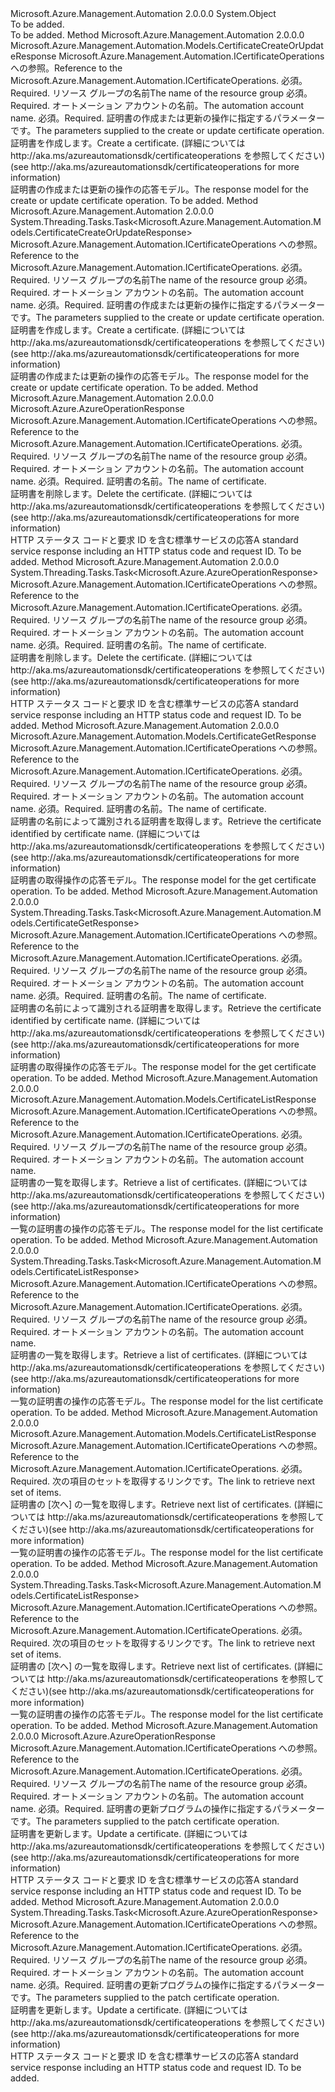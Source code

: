 <Type Name="CertificateOperationsExtensions" FullName="Microsoft.Azure.Management.Automation.CertificateOperationsExtensions">
  <TypeSignature Language="C#" Value="public static class CertificateOperationsExtensions" />
  <TypeSignature Language="ILAsm" Value=".class public auto ansi abstract sealed beforefieldinit CertificateOperationsExtensions extends System.Object" />
  <TypeSignature Language="DocId" Value="T:Microsoft.Azure.Management.Automation.CertificateOperationsExtensions" />
  <TypeSignature Language="VB.NET" Value="Public Module CertificateOperationsExtensions" />
  <TypeSignature Language="F#" Value="type CertificateOperationsExtensions = class" />
  <AssemblyInfo>
    <AssemblyName>Microsoft.Azure.Management.Automation</AssemblyName>
    <AssemblyVersion>2.0.0.0</AssemblyVersion>
  </AssemblyInfo>
  <Base>
    <BaseTypeName>System.Object</BaseTypeName>
  </Base>
  <Interfaces />
  <Docs>
    <summary>To be added.</summary>
    <remarks>To be added.</remarks>
  </Docs>
  <Members>
    <Member MemberName="CreateOrUpdate">
      <MemberSignature Language="C#" Value="public static Microsoft.Azure.Management.Automation.Models.CertificateCreateOrUpdateResponse CreateOrUpdate (this Microsoft.Azure.Management.Automation.ICertificateOperations operations, string resourceGroupName, string automationAccount, Microsoft.Azure.Management.Automation.Models.CertificateCreateOrUpdateParameters parameters);" />
      <MemberSignature Language="ILAsm" Value=".method public static hidebysig class Microsoft.Azure.Management.Automation.Models.CertificateCreateOrUpdateResponse CreateOrUpdate(class Microsoft.Azure.Management.Automation.ICertificateOperations operations, string resourceGroupName, string automationAccount, class Microsoft.Azure.Management.Automation.Models.CertificateCreateOrUpdateParameters parameters) cil managed" />
      <MemberSignature Language="DocId" Value="M:Microsoft.Azure.Management.Automation.CertificateOperationsExtensions.CreateOrUpdate(Microsoft.Azure.Management.Automation.ICertificateOperations,System.String,System.String,Microsoft.Azure.Management.Automation.Models.CertificateCreateOrUpdateParameters)" />
      <MemberSignature Language="VB.NET" Value="&lt;Extension()&gt;&#xA;Public Function CreateOrUpdate (operations As ICertificateOperations, resourceGroupName As String, automationAccount As String, parameters As CertificateCreateOrUpdateParameters) As CertificateCreateOrUpdateResponse" />
      <MemberSignature Language="F#" Value="static member CreateOrUpdate : Microsoft.Azure.Management.Automation.ICertificateOperations * string * string * Microsoft.Azure.Management.Automation.Models.CertificateCreateOrUpdateParameters -&gt; Microsoft.Azure.Management.Automation.Models.CertificateCreateOrUpdateResponse" Usage="Microsoft.Azure.Management.Automation.CertificateOperationsExtensions.CreateOrUpdate (operations, resourceGroupName, automationAccount, parameters)" />
      <MemberType>Method</MemberType>
      <AssemblyInfo>
        <AssemblyName>Microsoft.Azure.Management.Automation</AssemblyName>
        <AssemblyVersion>2.0.0.0</AssemblyVersion>
      </AssemblyInfo>
      <ReturnValue>
        <ReturnType>Microsoft.Azure.Management.Automation.Models.CertificateCreateOrUpdateResponse</ReturnType>
      </ReturnValue>
      <Parameters>
        <Parameter Name="operations" Type="Microsoft.Azure.Management.Automation.ICertificateOperations" RefType="this" />
        <Parameter Name="resourceGroupName" Type="System.String" />
        <Parameter Name="automationAccount" Type="System.String" />
        <Parameter Name="parameters" Type="Microsoft.Azure.Management.Automation.Models.CertificateCreateOrUpdateParameters" />
      </Parameters>
      <Docs>
        <param name="operations">
            <span data-ttu-id="f8574-101">Microsoft.Azure.Management.Automation.ICertificateOperations への参照。</span><span class="sxs-lookup"><span data-stu-id="f8574-101">Reference to the Microsoft.Azure.Management.Automation.ICertificateOperations.</span></span>
            </param>
        <param name="resourceGroupName">
            <span data-ttu-id="f8574-102">必須。</span><span class="sxs-lookup"><span data-stu-id="f8574-102">Required.</span></span> <span data-ttu-id="f8574-103">リソース グループの名前</span><span class="sxs-lookup"><span data-stu-id="f8574-103">The name of the resource group</span></span>
            </param>
        <param name="automationAccount">
            <span data-ttu-id="f8574-104">必須。</span><span class="sxs-lookup"><span data-stu-id="f8574-104">Required.</span></span> <span data-ttu-id="f8574-105">オートメーション アカウントの名前。</span><span class="sxs-lookup"><span data-stu-id="f8574-105">The automation account name.</span></span>
            </param>
        <param name="parameters">
            <span data-ttu-id="f8574-106">必須。</span><span class="sxs-lookup"><span data-stu-id="f8574-106">Required.</span></span> <span data-ttu-id="f8574-107">証明書の作成または更新の操作に指定するパラメーターです。</span><span class="sxs-lookup"><span data-stu-id="f8574-107">The parameters supplied to the create or update certificate operation.</span></span>
            </param>
        <summary>
            <span data-ttu-id="f8574-108">証明書を作成します。</span><span class="sxs-lookup"><span data-stu-id="f8574-108">Create a certificate.</span></span>  <span data-ttu-id="f8574-109">(詳細については http://aka.ms/azureautomationsdk/certificateoperations を参照してください)</span><span class="sxs-lookup"><span data-stu-id="f8574-109">(see http://aka.ms/azureautomationsdk/certificateoperations for more information)</span></span>
            </summary>
        <returns>
            <span data-ttu-id="f8574-110">証明書の作成または更新の操作の応答モデル。</span><span class="sxs-lookup"><span data-stu-id="f8574-110">The response model for the create or update certificate operation.</span></span>
            </returns>
        <remarks>To be added.</remarks>
      </Docs>
    </Member>
    <Member MemberName="CreateOrUpdateAsync">
      <MemberSignature Language="C#" Value="public static System.Threading.Tasks.Task&lt;Microsoft.Azure.Management.Automation.Models.CertificateCreateOrUpdateResponse&gt; CreateOrUpdateAsync (this Microsoft.Azure.Management.Automation.ICertificateOperations operations, string resourceGroupName, string automationAccount, Microsoft.Azure.Management.Automation.Models.CertificateCreateOrUpdateParameters parameters);" />
      <MemberSignature Language="ILAsm" Value=".method public static hidebysig class System.Threading.Tasks.Task`1&lt;class Microsoft.Azure.Management.Automation.Models.CertificateCreateOrUpdateResponse&gt; CreateOrUpdateAsync(class Microsoft.Azure.Management.Automation.ICertificateOperations operations, string resourceGroupName, string automationAccount, class Microsoft.Azure.Management.Automation.Models.CertificateCreateOrUpdateParameters parameters) cil managed" />
      <MemberSignature Language="DocId" Value="M:Microsoft.Azure.Management.Automation.CertificateOperationsExtensions.CreateOrUpdateAsync(Microsoft.Azure.Management.Automation.ICertificateOperations,System.String,System.String,Microsoft.Azure.Management.Automation.Models.CertificateCreateOrUpdateParameters)" />
      <MemberSignature Language="VB.NET" Value="&lt;Extension()&gt;&#xA;Public Function CreateOrUpdateAsync (operations As ICertificateOperations, resourceGroupName As String, automationAccount As String, parameters As CertificateCreateOrUpdateParameters) As Task(Of CertificateCreateOrUpdateResponse)" />
      <MemberSignature Language="F#" Value="static member CreateOrUpdateAsync : Microsoft.Azure.Management.Automation.ICertificateOperations * string * string * Microsoft.Azure.Management.Automation.Models.CertificateCreateOrUpdateParameters -&gt; System.Threading.Tasks.Task&lt;Microsoft.Azure.Management.Automation.Models.CertificateCreateOrUpdateResponse&gt;" Usage="Microsoft.Azure.Management.Automation.CertificateOperationsExtensions.CreateOrUpdateAsync (operations, resourceGroupName, automationAccount, parameters)" />
      <MemberType>Method</MemberType>
      <AssemblyInfo>
        <AssemblyName>Microsoft.Azure.Management.Automation</AssemblyName>
        <AssemblyVersion>2.0.0.0</AssemblyVersion>
      </AssemblyInfo>
      <ReturnValue>
        <ReturnType>System.Threading.Tasks.Task&lt;Microsoft.Azure.Management.Automation.Models.CertificateCreateOrUpdateResponse&gt;</ReturnType>
      </ReturnValue>
      <Parameters>
        <Parameter Name="operations" Type="Microsoft.Azure.Management.Automation.ICertificateOperations" RefType="this" />
        <Parameter Name="resourceGroupName" Type="System.String" />
        <Parameter Name="automationAccount" Type="System.String" />
        <Parameter Name="parameters" Type="Microsoft.Azure.Management.Automation.Models.CertificateCreateOrUpdateParameters" />
      </Parameters>
      <Docs>
        <param name="operations">
            <span data-ttu-id="f8574-111">Microsoft.Azure.Management.Automation.ICertificateOperations への参照。</span><span class="sxs-lookup"><span data-stu-id="f8574-111">Reference to the Microsoft.Azure.Management.Automation.ICertificateOperations.</span></span>
            </param>
        <param name="resourceGroupName">
            <span data-ttu-id="f8574-112">必須。</span><span class="sxs-lookup"><span data-stu-id="f8574-112">Required.</span></span> <span data-ttu-id="f8574-113">リソース グループの名前</span><span class="sxs-lookup"><span data-stu-id="f8574-113">The name of the resource group</span></span>
            </param>
        <param name="automationAccount">
            <span data-ttu-id="f8574-114">必須。</span><span class="sxs-lookup"><span data-stu-id="f8574-114">Required.</span></span> <span data-ttu-id="f8574-115">オートメーション アカウントの名前。</span><span class="sxs-lookup"><span data-stu-id="f8574-115">The automation account name.</span></span>
            </param>
        <param name="parameters">
            <span data-ttu-id="f8574-116">必須。</span><span class="sxs-lookup"><span data-stu-id="f8574-116">Required.</span></span> <span data-ttu-id="f8574-117">証明書の作成または更新の操作に指定するパラメーターです。</span><span class="sxs-lookup"><span data-stu-id="f8574-117">The parameters supplied to the create or update certificate operation.</span></span>
            </param>
        <summary>
            <span data-ttu-id="f8574-118">証明書を作成します。</span><span class="sxs-lookup"><span data-stu-id="f8574-118">Create a certificate.</span></span>  <span data-ttu-id="f8574-119">(詳細については http://aka.ms/azureautomationsdk/certificateoperations を参照してください)</span><span class="sxs-lookup"><span data-stu-id="f8574-119">(see http://aka.ms/azureautomationsdk/certificateoperations for more information)</span></span>
            </summary>
        <returns>
            <span data-ttu-id="f8574-120">証明書の作成または更新の操作の応答モデル。</span><span class="sxs-lookup"><span data-stu-id="f8574-120">The response model for the create or update certificate operation.</span></span>
            </returns>
        <remarks>To be added.</remarks>
      </Docs>
    </Member>
    <Member MemberName="Delete">
      <MemberSignature Language="C#" Value="public static Microsoft.Azure.AzureOperationResponse Delete (this Microsoft.Azure.Management.Automation.ICertificateOperations operations, string resourceGroupName, string automationAccount, string certificateName);" />
      <MemberSignature Language="ILAsm" Value=".method public static hidebysig class Microsoft.Azure.AzureOperationResponse Delete(class Microsoft.Azure.Management.Automation.ICertificateOperations operations, string resourceGroupName, string automationAccount, string certificateName) cil managed" />
      <MemberSignature Language="DocId" Value="M:Microsoft.Azure.Management.Automation.CertificateOperationsExtensions.Delete(Microsoft.Azure.Management.Automation.ICertificateOperations,System.String,System.String,System.String)" />
      <MemberSignature Language="VB.NET" Value="&lt;Extension()&gt;&#xA;Public Function Delete (operations As ICertificateOperations, resourceGroupName As String, automationAccount As String, certificateName As String) As AzureOperationResponse" />
      <MemberSignature Language="F#" Value="static member Delete : Microsoft.Azure.Management.Automation.ICertificateOperations * string * string * string -&gt; Microsoft.Azure.AzureOperationResponse" Usage="Microsoft.Azure.Management.Automation.CertificateOperationsExtensions.Delete (operations, resourceGroupName, automationAccount, certificateName)" />
      <MemberType>Method</MemberType>
      <AssemblyInfo>
        <AssemblyName>Microsoft.Azure.Management.Automation</AssemblyName>
        <AssemblyVersion>2.0.0.0</AssemblyVersion>
      </AssemblyInfo>
      <ReturnValue>
        <ReturnType>Microsoft.Azure.AzureOperationResponse</ReturnType>
      </ReturnValue>
      <Parameters>
        <Parameter Name="operations" Type="Microsoft.Azure.Management.Automation.ICertificateOperations" RefType="this" />
        <Parameter Name="resourceGroupName" Type="System.String" />
        <Parameter Name="automationAccount" Type="System.String" />
        <Parameter Name="certificateName" Type="System.String" />
      </Parameters>
      <Docs>
        <param name="operations">
            <span data-ttu-id="f8574-121">Microsoft.Azure.Management.Automation.ICertificateOperations への参照。</span><span class="sxs-lookup"><span data-stu-id="f8574-121">Reference to the Microsoft.Azure.Management.Automation.ICertificateOperations.</span></span>
            </param>
        <param name="resourceGroupName">
            <span data-ttu-id="f8574-122">必須。</span><span class="sxs-lookup"><span data-stu-id="f8574-122">Required.</span></span> <span data-ttu-id="f8574-123">リソース グループの名前</span><span class="sxs-lookup"><span data-stu-id="f8574-123">The name of the resource group</span></span>
            </param>
        <param name="automationAccount">
            <span data-ttu-id="f8574-124">必須。</span><span class="sxs-lookup"><span data-stu-id="f8574-124">Required.</span></span> <span data-ttu-id="f8574-125">オートメーション アカウントの名前。</span><span class="sxs-lookup"><span data-stu-id="f8574-125">The automation account name.</span></span>
            </param>
        <param name="certificateName">
            <span data-ttu-id="f8574-126">必須。</span><span class="sxs-lookup"><span data-stu-id="f8574-126">Required.</span></span> <span data-ttu-id="f8574-127">証明書の名前。</span><span class="sxs-lookup"><span data-stu-id="f8574-127">The name of certificate.</span></span>
            </param>
        <summary>
            <span data-ttu-id="f8574-128">証明書を削除します。</span><span class="sxs-lookup"><span data-stu-id="f8574-128">Delete the certificate.</span></span>  <span data-ttu-id="f8574-129">(詳細については http://aka.ms/azureautomationsdk/certificateoperations を参照してください)</span><span class="sxs-lookup"><span data-stu-id="f8574-129">(see http://aka.ms/azureautomationsdk/certificateoperations for more information)</span></span>
            </summary>
        <returns>
            <span data-ttu-id="f8574-130">HTTP ステータス コードと要求 ID を含む標準サービスの応答</span><span class="sxs-lookup"><span data-stu-id="f8574-130">A standard service response including an HTTP status code and request ID.</span></span>
            </returns>
        <remarks>To be added.</remarks>
      </Docs>
    </Member>
    <Member MemberName="DeleteAsync">
      <MemberSignature Language="C#" Value="public static System.Threading.Tasks.Task&lt;Microsoft.Azure.AzureOperationResponse&gt; DeleteAsync (this Microsoft.Azure.Management.Automation.ICertificateOperations operations, string resourceGroupName, string automationAccount, string certificateName);" />
      <MemberSignature Language="ILAsm" Value=".method public static hidebysig class System.Threading.Tasks.Task`1&lt;class Microsoft.Azure.AzureOperationResponse&gt; DeleteAsync(class Microsoft.Azure.Management.Automation.ICertificateOperations operations, string resourceGroupName, string automationAccount, string certificateName) cil managed" />
      <MemberSignature Language="DocId" Value="M:Microsoft.Azure.Management.Automation.CertificateOperationsExtensions.DeleteAsync(Microsoft.Azure.Management.Automation.ICertificateOperations,System.String,System.String,System.String)" />
      <MemberSignature Language="VB.NET" Value="&lt;Extension()&gt;&#xA;Public Function DeleteAsync (operations As ICertificateOperations, resourceGroupName As String, automationAccount As String, certificateName As String) As Task(Of AzureOperationResponse)" />
      <MemberSignature Language="F#" Value="static member DeleteAsync : Microsoft.Azure.Management.Automation.ICertificateOperations * string * string * string -&gt; System.Threading.Tasks.Task&lt;Microsoft.Azure.AzureOperationResponse&gt;" Usage="Microsoft.Azure.Management.Automation.CertificateOperationsExtensions.DeleteAsync (operations, resourceGroupName, automationAccount, certificateName)" />
      <MemberType>Method</MemberType>
      <AssemblyInfo>
        <AssemblyName>Microsoft.Azure.Management.Automation</AssemblyName>
        <AssemblyVersion>2.0.0.0</AssemblyVersion>
      </AssemblyInfo>
      <ReturnValue>
        <ReturnType>System.Threading.Tasks.Task&lt;Microsoft.Azure.AzureOperationResponse&gt;</ReturnType>
      </ReturnValue>
      <Parameters>
        <Parameter Name="operations" Type="Microsoft.Azure.Management.Automation.ICertificateOperations" RefType="this" />
        <Parameter Name="resourceGroupName" Type="System.String" />
        <Parameter Name="automationAccount" Type="System.String" />
        <Parameter Name="certificateName" Type="System.String" />
      </Parameters>
      <Docs>
        <param name="operations">
            <span data-ttu-id="f8574-131">Microsoft.Azure.Management.Automation.ICertificateOperations への参照。</span><span class="sxs-lookup"><span data-stu-id="f8574-131">Reference to the Microsoft.Azure.Management.Automation.ICertificateOperations.</span></span>
            </param>
        <param name="resourceGroupName">
            <span data-ttu-id="f8574-132">必須。</span><span class="sxs-lookup"><span data-stu-id="f8574-132">Required.</span></span> <span data-ttu-id="f8574-133">リソース グループの名前</span><span class="sxs-lookup"><span data-stu-id="f8574-133">The name of the resource group</span></span>
            </param>
        <param name="automationAccount">
            <span data-ttu-id="f8574-134">必須。</span><span class="sxs-lookup"><span data-stu-id="f8574-134">Required.</span></span> <span data-ttu-id="f8574-135">オートメーション アカウントの名前。</span><span class="sxs-lookup"><span data-stu-id="f8574-135">The automation account name.</span></span>
            </param>
        <param name="certificateName">
            <span data-ttu-id="f8574-136">必須。</span><span class="sxs-lookup"><span data-stu-id="f8574-136">Required.</span></span> <span data-ttu-id="f8574-137">証明書の名前。</span><span class="sxs-lookup"><span data-stu-id="f8574-137">The name of certificate.</span></span>
            </param>
        <summary>
            <span data-ttu-id="f8574-138">証明書を削除します。</span><span class="sxs-lookup"><span data-stu-id="f8574-138">Delete the certificate.</span></span>  <span data-ttu-id="f8574-139">(詳細については http://aka.ms/azureautomationsdk/certificateoperations を参照してください)</span><span class="sxs-lookup"><span data-stu-id="f8574-139">(see http://aka.ms/azureautomationsdk/certificateoperations for more information)</span></span>
            </summary>
        <returns>
            <span data-ttu-id="f8574-140">HTTP ステータス コードと要求 ID を含む標準サービスの応答</span><span class="sxs-lookup"><span data-stu-id="f8574-140">A standard service response including an HTTP status code and request ID.</span></span>
            </returns>
        <remarks>To be added.</remarks>
      </Docs>
    </Member>
    <Member MemberName="Get">
      <MemberSignature Language="C#" Value="public static Microsoft.Azure.Management.Automation.Models.CertificateGetResponse Get (this Microsoft.Azure.Management.Automation.ICertificateOperations operations, string resourceGroupName, string automationAccount, string certificateName);" />
      <MemberSignature Language="ILAsm" Value=".method public static hidebysig class Microsoft.Azure.Management.Automation.Models.CertificateGetResponse Get(class Microsoft.Azure.Management.Automation.ICertificateOperations operations, string resourceGroupName, string automationAccount, string certificateName) cil managed" />
      <MemberSignature Language="DocId" Value="M:Microsoft.Azure.Management.Automation.CertificateOperationsExtensions.Get(Microsoft.Azure.Management.Automation.ICertificateOperations,System.String,System.String,System.String)" />
      <MemberSignature Language="VB.NET" Value="&lt;Extension()&gt;&#xA;Public Function Get (operations As ICertificateOperations, resourceGroupName As String, automationAccount As String, certificateName As String) As CertificateGetResponse" />
      <MemberSignature Language="F#" Value="static member Get : Microsoft.Azure.Management.Automation.ICertificateOperations * string * string * string -&gt; Microsoft.Azure.Management.Automation.Models.CertificateGetResponse" Usage="Microsoft.Azure.Management.Automation.CertificateOperationsExtensions.Get (operations, resourceGroupName, automationAccount, certificateName)" />
      <MemberType>Method</MemberType>
      <AssemblyInfo>
        <AssemblyName>Microsoft.Azure.Management.Automation</AssemblyName>
        <AssemblyVersion>2.0.0.0</AssemblyVersion>
      </AssemblyInfo>
      <ReturnValue>
        <ReturnType>Microsoft.Azure.Management.Automation.Models.CertificateGetResponse</ReturnType>
      </ReturnValue>
      <Parameters>
        <Parameter Name="operations" Type="Microsoft.Azure.Management.Automation.ICertificateOperations" RefType="this" />
        <Parameter Name="resourceGroupName" Type="System.String" />
        <Parameter Name="automationAccount" Type="System.String" />
        <Parameter Name="certificateName" Type="System.String" />
      </Parameters>
      <Docs>
        <param name="operations">
            <span data-ttu-id="f8574-141">Microsoft.Azure.Management.Automation.ICertificateOperations への参照。</span><span class="sxs-lookup"><span data-stu-id="f8574-141">Reference to the Microsoft.Azure.Management.Automation.ICertificateOperations.</span></span>
            </param>
        <param name="resourceGroupName">
            <span data-ttu-id="f8574-142">必須。</span><span class="sxs-lookup"><span data-stu-id="f8574-142">Required.</span></span> <span data-ttu-id="f8574-143">リソース グループの名前</span><span class="sxs-lookup"><span data-stu-id="f8574-143">The name of the resource group</span></span>
            </param>
        <param name="automationAccount">
            <span data-ttu-id="f8574-144">必須。</span><span class="sxs-lookup"><span data-stu-id="f8574-144">Required.</span></span> <span data-ttu-id="f8574-145">オートメーション アカウントの名前。</span><span class="sxs-lookup"><span data-stu-id="f8574-145">The automation account name.</span></span>
            </param>
        <param name="certificateName">
            <span data-ttu-id="f8574-146">必須。</span><span class="sxs-lookup"><span data-stu-id="f8574-146">Required.</span></span> <span data-ttu-id="f8574-147">証明書の名前。</span><span class="sxs-lookup"><span data-stu-id="f8574-147">The name of certificate.</span></span>
            </param>
        <summary>
            <span data-ttu-id="f8574-148">証明書の名前によって識別される証明書を取得します。</span><span class="sxs-lookup"><span data-stu-id="f8574-148">Retrieve the certificate identified by certificate name.</span></span>  <span data-ttu-id="f8574-149">(詳細については http://aka.ms/azureautomationsdk/certificateoperations を参照してください)</span><span class="sxs-lookup"><span data-stu-id="f8574-149">(see http://aka.ms/azureautomationsdk/certificateoperations for more information)</span></span>
            </summary>
        <returns>
            <span data-ttu-id="f8574-150">証明書の取得操作の応答モデル。</span><span class="sxs-lookup"><span data-stu-id="f8574-150">The response model for the get certificate operation.</span></span>
            </returns>
        <remarks>To be added.</remarks>
      </Docs>
    </Member>
    <Member MemberName="GetAsync">
      <MemberSignature Language="C#" Value="public static System.Threading.Tasks.Task&lt;Microsoft.Azure.Management.Automation.Models.CertificateGetResponse&gt; GetAsync (this Microsoft.Azure.Management.Automation.ICertificateOperations operations, string resourceGroupName, string automationAccount, string certificateName);" />
      <MemberSignature Language="ILAsm" Value=".method public static hidebysig class System.Threading.Tasks.Task`1&lt;class Microsoft.Azure.Management.Automation.Models.CertificateGetResponse&gt; GetAsync(class Microsoft.Azure.Management.Automation.ICertificateOperations operations, string resourceGroupName, string automationAccount, string certificateName) cil managed" />
      <MemberSignature Language="DocId" Value="M:Microsoft.Azure.Management.Automation.CertificateOperationsExtensions.GetAsync(Microsoft.Azure.Management.Automation.ICertificateOperations,System.String,System.String,System.String)" />
      <MemberSignature Language="VB.NET" Value="&lt;Extension()&gt;&#xA;Public Function GetAsync (operations As ICertificateOperations, resourceGroupName As String, automationAccount As String, certificateName As String) As Task(Of CertificateGetResponse)" />
      <MemberSignature Language="F#" Value="static member GetAsync : Microsoft.Azure.Management.Automation.ICertificateOperations * string * string * string -&gt; System.Threading.Tasks.Task&lt;Microsoft.Azure.Management.Automation.Models.CertificateGetResponse&gt;" Usage="Microsoft.Azure.Management.Automation.CertificateOperationsExtensions.GetAsync (operations, resourceGroupName, automationAccount, certificateName)" />
      <MemberType>Method</MemberType>
      <AssemblyInfo>
        <AssemblyName>Microsoft.Azure.Management.Automation</AssemblyName>
        <AssemblyVersion>2.0.0.0</AssemblyVersion>
      </AssemblyInfo>
      <ReturnValue>
        <ReturnType>System.Threading.Tasks.Task&lt;Microsoft.Azure.Management.Automation.Models.CertificateGetResponse&gt;</ReturnType>
      </ReturnValue>
      <Parameters>
        <Parameter Name="operations" Type="Microsoft.Azure.Management.Automation.ICertificateOperations" RefType="this" />
        <Parameter Name="resourceGroupName" Type="System.String" />
        <Parameter Name="automationAccount" Type="System.String" />
        <Parameter Name="certificateName" Type="System.String" />
      </Parameters>
      <Docs>
        <param name="operations">
            <span data-ttu-id="f8574-151">Microsoft.Azure.Management.Automation.ICertificateOperations への参照。</span><span class="sxs-lookup"><span data-stu-id="f8574-151">Reference to the Microsoft.Azure.Management.Automation.ICertificateOperations.</span></span>
            </param>
        <param name="resourceGroupName">
            <span data-ttu-id="f8574-152">必須。</span><span class="sxs-lookup"><span data-stu-id="f8574-152">Required.</span></span> <span data-ttu-id="f8574-153">リソース グループの名前</span><span class="sxs-lookup"><span data-stu-id="f8574-153">The name of the resource group</span></span>
            </param>
        <param name="automationAccount">
            <span data-ttu-id="f8574-154">必須。</span><span class="sxs-lookup"><span data-stu-id="f8574-154">Required.</span></span> <span data-ttu-id="f8574-155">オートメーション アカウントの名前。</span><span class="sxs-lookup"><span data-stu-id="f8574-155">The automation account name.</span></span>
            </param>
        <param name="certificateName">
            <span data-ttu-id="f8574-156">必須。</span><span class="sxs-lookup"><span data-stu-id="f8574-156">Required.</span></span> <span data-ttu-id="f8574-157">証明書の名前。</span><span class="sxs-lookup"><span data-stu-id="f8574-157">The name of certificate.</span></span>
            </param>
        <summary>
            <span data-ttu-id="f8574-158">証明書の名前によって識別される証明書を取得します。</span><span class="sxs-lookup"><span data-stu-id="f8574-158">Retrieve the certificate identified by certificate name.</span></span>  <span data-ttu-id="f8574-159">(詳細については http://aka.ms/azureautomationsdk/certificateoperations を参照してください)</span><span class="sxs-lookup"><span data-stu-id="f8574-159">(see http://aka.ms/azureautomationsdk/certificateoperations for more information)</span></span>
            </summary>
        <returns>
            <span data-ttu-id="f8574-160">証明書の取得操作の応答モデル。</span><span class="sxs-lookup"><span data-stu-id="f8574-160">The response model for the get certificate operation.</span></span>
            </returns>
        <remarks>To be added.</remarks>
      </Docs>
    </Member>
    <Member MemberName="List">
      <MemberSignature Language="C#" Value="public static Microsoft.Azure.Management.Automation.Models.CertificateListResponse List (this Microsoft.Azure.Management.Automation.ICertificateOperations operations, string resourceGroupName, string automationAccount);" />
      <MemberSignature Language="ILAsm" Value=".method public static hidebysig class Microsoft.Azure.Management.Automation.Models.CertificateListResponse List(class Microsoft.Azure.Management.Automation.ICertificateOperations operations, string resourceGroupName, string automationAccount) cil managed" />
      <MemberSignature Language="DocId" Value="M:Microsoft.Azure.Management.Automation.CertificateOperationsExtensions.List(Microsoft.Azure.Management.Automation.ICertificateOperations,System.String,System.String)" />
      <MemberSignature Language="VB.NET" Value="&lt;Extension()&gt;&#xA;Public Function List (operations As ICertificateOperations, resourceGroupName As String, automationAccount As String) As CertificateListResponse" />
      <MemberSignature Language="F#" Value="static member List : Microsoft.Azure.Management.Automation.ICertificateOperations * string * string -&gt; Microsoft.Azure.Management.Automation.Models.CertificateListResponse" Usage="Microsoft.Azure.Management.Automation.CertificateOperationsExtensions.List (operations, resourceGroupName, automationAccount)" />
      <MemberType>Method</MemberType>
      <AssemblyInfo>
        <AssemblyName>Microsoft.Azure.Management.Automation</AssemblyName>
        <AssemblyVersion>2.0.0.0</AssemblyVersion>
      </AssemblyInfo>
      <ReturnValue>
        <ReturnType>Microsoft.Azure.Management.Automation.Models.CertificateListResponse</ReturnType>
      </ReturnValue>
      <Parameters>
        <Parameter Name="operations" Type="Microsoft.Azure.Management.Automation.ICertificateOperations" RefType="this" />
        <Parameter Name="resourceGroupName" Type="System.String" />
        <Parameter Name="automationAccount" Type="System.String" />
      </Parameters>
      <Docs>
        <param name="operations">
            <span data-ttu-id="f8574-161">Microsoft.Azure.Management.Automation.ICertificateOperations への参照。</span><span class="sxs-lookup"><span data-stu-id="f8574-161">Reference to the Microsoft.Azure.Management.Automation.ICertificateOperations.</span></span>
            </param>
        <param name="resourceGroupName">
            <span data-ttu-id="f8574-162">必須。</span><span class="sxs-lookup"><span data-stu-id="f8574-162">Required.</span></span> <span data-ttu-id="f8574-163">リソース グループの名前</span><span class="sxs-lookup"><span data-stu-id="f8574-163">The name of the resource group</span></span>
            </param>
        <param name="automationAccount">
            <span data-ttu-id="f8574-164">必須。</span><span class="sxs-lookup"><span data-stu-id="f8574-164">Required.</span></span> <span data-ttu-id="f8574-165">オートメーション アカウントの名前。</span><span class="sxs-lookup"><span data-stu-id="f8574-165">The automation account name.</span></span>
            </param>
        <summary>
            <span data-ttu-id="f8574-166">証明書の一覧を取得します。</span><span class="sxs-lookup"><span data-stu-id="f8574-166">Retrieve a list of certificates.</span></span>  <span data-ttu-id="f8574-167">(詳細については http://aka.ms/azureautomationsdk/certificateoperations を参照してください)</span><span class="sxs-lookup"><span data-stu-id="f8574-167">(see http://aka.ms/azureautomationsdk/certificateoperations for more information)</span></span>
            </summary>
        <returns>
            <span data-ttu-id="f8574-168">一覧の証明書の操作の応答モデル。</span><span class="sxs-lookup"><span data-stu-id="f8574-168">The response model for the list certificate operation.</span></span>
            </returns>
        <remarks>To be added.</remarks>
      </Docs>
    </Member>
    <Member MemberName="ListAsync">
      <MemberSignature Language="C#" Value="public static System.Threading.Tasks.Task&lt;Microsoft.Azure.Management.Automation.Models.CertificateListResponse&gt; ListAsync (this Microsoft.Azure.Management.Automation.ICertificateOperations operations, string resourceGroupName, string automationAccount);" />
      <MemberSignature Language="ILAsm" Value=".method public static hidebysig class System.Threading.Tasks.Task`1&lt;class Microsoft.Azure.Management.Automation.Models.CertificateListResponse&gt; ListAsync(class Microsoft.Azure.Management.Automation.ICertificateOperations operations, string resourceGroupName, string automationAccount) cil managed" />
      <MemberSignature Language="DocId" Value="M:Microsoft.Azure.Management.Automation.CertificateOperationsExtensions.ListAsync(Microsoft.Azure.Management.Automation.ICertificateOperations,System.String,System.String)" />
      <MemberSignature Language="VB.NET" Value="&lt;Extension()&gt;&#xA;Public Function ListAsync (operations As ICertificateOperations, resourceGroupName As String, automationAccount As String) As Task(Of CertificateListResponse)" />
      <MemberSignature Language="F#" Value="static member ListAsync : Microsoft.Azure.Management.Automation.ICertificateOperations * string * string -&gt; System.Threading.Tasks.Task&lt;Microsoft.Azure.Management.Automation.Models.CertificateListResponse&gt;" Usage="Microsoft.Azure.Management.Automation.CertificateOperationsExtensions.ListAsync (operations, resourceGroupName, automationAccount)" />
      <MemberType>Method</MemberType>
      <AssemblyInfo>
        <AssemblyName>Microsoft.Azure.Management.Automation</AssemblyName>
        <AssemblyVersion>2.0.0.0</AssemblyVersion>
      </AssemblyInfo>
      <ReturnValue>
        <ReturnType>System.Threading.Tasks.Task&lt;Microsoft.Azure.Management.Automation.Models.CertificateListResponse&gt;</ReturnType>
      </ReturnValue>
      <Parameters>
        <Parameter Name="operations" Type="Microsoft.Azure.Management.Automation.ICertificateOperations" RefType="this" />
        <Parameter Name="resourceGroupName" Type="System.String" />
        <Parameter Name="automationAccount" Type="System.String" />
      </Parameters>
      <Docs>
        <param name="operations">
            <span data-ttu-id="f8574-169">Microsoft.Azure.Management.Automation.ICertificateOperations への参照。</span><span class="sxs-lookup"><span data-stu-id="f8574-169">Reference to the Microsoft.Azure.Management.Automation.ICertificateOperations.</span></span>
            </param>
        <param name="resourceGroupName">
            <span data-ttu-id="f8574-170">必須。</span><span class="sxs-lookup"><span data-stu-id="f8574-170">Required.</span></span> <span data-ttu-id="f8574-171">リソース グループの名前</span><span class="sxs-lookup"><span data-stu-id="f8574-171">The name of the resource group</span></span>
            </param>
        <param name="automationAccount">
            <span data-ttu-id="f8574-172">必須。</span><span class="sxs-lookup"><span data-stu-id="f8574-172">Required.</span></span> <span data-ttu-id="f8574-173">オートメーション アカウントの名前。</span><span class="sxs-lookup"><span data-stu-id="f8574-173">The automation account name.</span></span>
            </param>
        <summary>
            <span data-ttu-id="f8574-174">証明書の一覧を取得します。</span><span class="sxs-lookup"><span data-stu-id="f8574-174">Retrieve a list of certificates.</span></span>  <span data-ttu-id="f8574-175">(詳細については http://aka.ms/azureautomationsdk/certificateoperations を参照してください)</span><span class="sxs-lookup"><span data-stu-id="f8574-175">(see http://aka.ms/azureautomationsdk/certificateoperations for more information)</span></span>
            </summary>
        <returns>
            <span data-ttu-id="f8574-176">一覧の証明書の操作の応答モデル。</span><span class="sxs-lookup"><span data-stu-id="f8574-176">The response model for the list certificate operation.</span></span>
            </returns>
        <remarks>To be added.</remarks>
      </Docs>
    </Member>
    <Member MemberName="ListNext">
      <MemberSignature Language="C#" Value="public static Microsoft.Azure.Management.Automation.Models.CertificateListResponse ListNext (this Microsoft.Azure.Management.Automation.ICertificateOperations operations, string nextLink);" />
      <MemberSignature Language="ILAsm" Value=".method public static hidebysig class Microsoft.Azure.Management.Automation.Models.CertificateListResponse ListNext(class Microsoft.Azure.Management.Automation.ICertificateOperations operations, string nextLink) cil managed" />
      <MemberSignature Language="DocId" Value="M:Microsoft.Azure.Management.Automation.CertificateOperationsExtensions.ListNext(Microsoft.Azure.Management.Automation.ICertificateOperations,System.String)" />
      <MemberSignature Language="VB.NET" Value="&lt;Extension()&gt;&#xA;Public Function ListNext (operations As ICertificateOperations, nextLink As String) As CertificateListResponse" />
      <MemberSignature Language="F#" Value="static member ListNext : Microsoft.Azure.Management.Automation.ICertificateOperations * string -&gt; Microsoft.Azure.Management.Automation.Models.CertificateListResponse" Usage="Microsoft.Azure.Management.Automation.CertificateOperationsExtensions.ListNext (operations, nextLink)" />
      <MemberType>Method</MemberType>
      <AssemblyInfo>
        <AssemblyName>Microsoft.Azure.Management.Automation</AssemblyName>
        <AssemblyVersion>2.0.0.0</AssemblyVersion>
      </AssemblyInfo>
      <ReturnValue>
        <ReturnType>Microsoft.Azure.Management.Automation.Models.CertificateListResponse</ReturnType>
      </ReturnValue>
      <Parameters>
        <Parameter Name="operations" Type="Microsoft.Azure.Management.Automation.ICertificateOperations" RefType="this" />
        <Parameter Name="nextLink" Type="System.String" />
      </Parameters>
      <Docs>
        <param name="operations">
            <span data-ttu-id="f8574-177">Microsoft.Azure.Management.Automation.ICertificateOperations への参照。</span><span class="sxs-lookup"><span data-stu-id="f8574-177">Reference to the Microsoft.Azure.Management.Automation.ICertificateOperations.</span></span>
            </param>
        <param name="nextLink">
            <span data-ttu-id="f8574-178">必須。</span><span class="sxs-lookup"><span data-stu-id="f8574-178">Required.</span></span> <span data-ttu-id="f8574-179">次の項目のセットを取得するリンクです。</span><span class="sxs-lookup"><span data-stu-id="f8574-179">The link to retrieve next set of items.</span></span>
            </param>
        <summary>
            <span data-ttu-id="f8574-180">証明書の [次へ] の一覧を取得します。</span><span class="sxs-lookup"><span data-stu-id="f8574-180">Retrieve next list of certificates.</span></span>  <span data-ttu-id="f8574-181">(詳細については http://aka.ms/azureautomationsdk/certificateoperations を参照してください)</span><span class="sxs-lookup"><span data-stu-id="f8574-181">(see http://aka.ms/azureautomationsdk/certificateoperations for more information)</span></span>
            </summary>
        <returns>
            <span data-ttu-id="f8574-182">一覧の証明書の操作の応答モデル。</span><span class="sxs-lookup"><span data-stu-id="f8574-182">The response model for the list certificate operation.</span></span>
            </returns>
        <remarks>To be added.</remarks>
      </Docs>
    </Member>
    <Member MemberName="ListNextAsync">
      <MemberSignature Language="C#" Value="public static System.Threading.Tasks.Task&lt;Microsoft.Azure.Management.Automation.Models.CertificateListResponse&gt; ListNextAsync (this Microsoft.Azure.Management.Automation.ICertificateOperations operations, string nextLink);" />
      <MemberSignature Language="ILAsm" Value=".method public static hidebysig class System.Threading.Tasks.Task`1&lt;class Microsoft.Azure.Management.Automation.Models.CertificateListResponse&gt; ListNextAsync(class Microsoft.Azure.Management.Automation.ICertificateOperations operations, string nextLink) cil managed" />
      <MemberSignature Language="DocId" Value="M:Microsoft.Azure.Management.Automation.CertificateOperationsExtensions.ListNextAsync(Microsoft.Azure.Management.Automation.ICertificateOperations,System.String)" />
      <MemberSignature Language="VB.NET" Value="&lt;Extension()&gt;&#xA;Public Function ListNextAsync (operations As ICertificateOperations, nextLink As String) As Task(Of CertificateListResponse)" />
      <MemberSignature Language="F#" Value="static member ListNextAsync : Microsoft.Azure.Management.Automation.ICertificateOperations * string -&gt; System.Threading.Tasks.Task&lt;Microsoft.Azure.Management.Automation.Models.CertificateListResponse&gt;" Usage="Microsoft.Azure.Management.Automation.CertificateOperationsExtensions.ListNextAsync (operations, nextLink)" />
      <MemberType>Method</MemberType>
      <AssemblyInfo>
        <AssemblyName>Microsoft.Azure.Management.Automation</AssemblyName>
        <AssemblyVersion>2.0.0.0</AssemblyVersion>
      </AssemblyInfo>
      <ReturnValue>
        <ReturnType>System.Threading.Tasks.Task&lt;Microsoft.Azure.Management.Automation.Models.CertificateListResponse&gt;</ReturnType>
      </ReturnValue>
      <Parameters>
        <Parameter Name="operations" Type="Microsoft.Azure.Management.Automation.ICertificateOperations" RefType="this" />
        <Parameter Name="nextLink" Type="System.String" />
      </Parameters>
      <Docs>
        <param name="operations">
            <span data-ttu-id="f8574-183">Microsoft.Azure.Management.Automation.ICertificateOperations への参照。</span><span class="sxs-lookup"><span data-stu-id="f8574-183">Reference to the Microsoft.Azure.Management.Automation.ICertificateOperations.</span></span>
            </param>
        <param name="nextLink">
            <span data-ttu-id="f8574-184">必須。</span><span class="sxs-lookup"><span data-stu-id="f8574-184">Required.</span></span> <span data-ttu-id="f8574-185">次の項目のセットを取得するリンクです。</span><span class="sxs-lookup"><span data-stu-id="f8574-185">The link to retrieve next set of items.</span></span>
            </param>
        <summary>
            <span data-ttu-id="f8574-186">証明書の [次へ] の一覧を取得します。</span><span class="sxs-lookup"><span data-stu-id="f8574-186">Retrieve next list of certificates.</span></span>  <span data-ttu-id="f8574-187">(詳細については http://aka.ms/azureautomationsdk/certificateoperations を参照してください)</span><span class="sxs-lookup"><span data-stu-id="f8574-187">(see http://aka.ms/azureautomationsdk/certificateoperations for more information)</span></span>
            </summary>
        <returns>
            <span data-ttu-id="f8574-188">一覧の証明書の操作の応答モデル。</span><span class="sxs-lookup"><span data-stu-id="f8574-188">The response model for the list certificate operation.</span></span>
            </returns>
        <remarks>To be added.</remarks>
      </Docs>
    </Member>
    <Member MemberName="Patch">
      <MemberSignature Language="C#" Value="public static Microsoft.Azure.AzureOperationResponse Patch (this Microsoft.Azure.Management.Automation.ICertificateOperations operations, string resourceGroupName, string automationAccount, Microsoft.Azure.Management.Automation.Models.CertificatePatchParameters parameters);" />
      <MemberSignature Language="ILAsm" Value=".method public static hidebysig class Microsoft.Azure.AzureOperationResponse Patch(class Microsoft.Azure.Management.Automation.ICertificateOperations operations, string resourceGroupName, string automationAccount, class Microsoft.Azure.Management.Automation.Models.CertificatePatchParameters parameters) cil managed" />
      <MemberSignature Language="DocId" Value="M:Microsoft.Azure.Management.Automation.CertificateOperationsExtensions.Patch(Microsoft.Azure.Management.Automation.ICertificateOperations,System.String,System.String,Microsoft.Azure.Management.Automation.Models.CertificatePatchParameters)" />
      <MemberSignature Language="VB.NET" Value="&lt;Extension()&gt;&#xA;Public Function Patch (operations As ICertificateOperations, resourceGroupName As String, automationAccount As String, parameters As CertificatePatchParameters) As AzureOperationResponse" />
      <MemberSignature Language="F#" Value="static member Patch : Microsoft.Azure.Management.Automation.ICertificateOperations * string * string * Microsoft.Azure.Management.Automation.Models.CertificatePatchParameters -&gt; Microsoft.Azure.AzureOperationResponse" Usage="Microsoft.Azure.Management.Automation.CertificateOperationsExtensions.Patch (operations, resourceGroupName, automationAccount, parameters)" />
      <MemberType>Method</MemberType>
      <AssemblyInfo>
        <AssemblyName>Microsoft.Azure.Management.Automation</AssemblyName>
        <AssemblyVersion>2.0.0.0</AssemblyVersion>
      </AssemblyInfo>
      <ReturnValue>
        <ReturnType>Microsoft.Azure.AzureOperationResponse</ReturnType>
      </ReturnValue>
      <Parameters>
        <Parameter Name="operations" Type="Microsoft.Azure.Management.Automation.ICertificateOperations" RefType="this" />
        <Parameter Name="resourceGroupName" Type="System.String" />
        <Parameter Name="automationAccount" Type="System.String" />
        <Parameter Name="parameters" Type="Microsoft.Azure.Management.Automation.Models.CertificatePatchParameters" />
      </Parameters>
      <Docs>
        <param name="operations">
            <span data-ttu-id="f8574-189">Microsoft.Azure.Management.Automation.ICertificateOperations への参照。</span><span class="sxs-lookup"><span data-stu-id="f8574-189">Reference to the Microsoft.Azure.Management.Automation.ICertificateOperations.</span></span>
            </param>
        <param name="resourceGroupName">
            <span data-ttu-id="f8574-190">必須。</span><span class="sxs-lookup"><span data-stu-id="f8574-190">Required.</span></span> <span data-ttu-id="f8574-191">リソース グループの名前</span><span class="sxs-lookup"><span data-stu-id="f8574-191">The name of the resource group</span></span>
            </param>
        <param name="automationAccount">
            <span data-ttu-id="f8574-192">必須。</span><span class="sxs-lookup"><span data-stu-id="f8574-192">Required.</span></span> <span data-ttu-id="f8574-193">オートメーション アカウントの名前。</span><span class="sxs-lookup"><span data-stu-id="f8574-193">The automation account name.</span></span>
            </param>
        <param name="parameters">
            <span data-ttu-id="f8574-194">必須。</span><span class="sxs-lookup"><span data-stu-id="f8574-194">Required.</span></span> <span data-ttu-id="f8574-195">証明書の更新プログラムの操作に指定するパラメーターです。</span><span class="sxs-lookup"><span data-stu-id="f8574-195">The parameters supplied to the patch certificate operation.</span></span>
            </param>
        <summary>
            <span data-ttu-id="f8574-196">証明書を更新します。</span><span class="sxs-lookup"><span data-stu-id="f8574-196">Update a certificate.</span></span>  <span data-ttu-id="f8574-197">(詳細については http://aka.ms/azureautomationsdk/certificateoperations を参照してください)</span><span class="sxs-lookup"><span data-stu-id="f8574-197">(see http://aka.ms/azureautomationsdk/certificateoperations for more information)</span></span>
            </summary>
        <returns>
            <span data-ttu-id="f8574-198">HTTP ステータス コードと要求 ID を含む標準サービスの応答</span><span class="sxs-lookup"><span data-stu-id="f8574-198">A standard service response including an HTTP status code and request ID.</span></span>
            </returns>
        <remarks>To be added.</remarks>
      </Docs>
    </Member>
    <Member MemberName="PatchAsync">
      <MemberSignature Language="C#" Value="public static System.Threading.Tasks.Task&lt;Microsoft.Azure.AzureOperationResponse&gt; PatchAsync (this Microsoft.Azure.Management.Automation.ICertificateOperations operations, string resourceGroupName, string automationAccount, Microsoft.Azure.Management.Automation.Models.CertificatePatchParameters parameters);" />
      <MemberSignature Language="ILAsm" Value=".method public static hidebysig class System.Threading.Tasks.Task`1&lt;class Microsoft.Azure.AzureOperationResponse&gt; PatchAsync(class Microsoft.Azure.Management.Automation.ICertificateOperations operations, string resourceGroupName, string automationAccount, class Microsoft.Azure.Management.Automation.Models.CertificatePatchParameters parameters) cil managed" />
      <MemberSignature Language="DocId" Value="M:Microsoft.Azure.Management.Automation.CertificateOperationsExtensions.PatchAsync(Microsoft.Azure.Management.Automation.ICertificateOperations,System.String,System.String,Microsoft.Azure.Management.Automation.Models.CertificatePatchParameters)" />
      <MemberSignature Language="VB.NET" Value="&lt;Extension()&gt;&#xA;Public Function PatchAsync (operations As ICertificateOperations, resourceGroupName As String, automationAccount As String, parameters As CertificatePatchParameters) As Task(Of AzureOperationResponse)" />
      <MemberSignature Language="F#" Value="static member PatchAsync : Microsoft.Azure.Management.Automation.ICertificateOperations * string * string * Microsoft.Azure.Management.Automation.Models.CertificatePatchParameters -&gt; System.Threading.Tasks.Task&lt;Microsoft.Azure.AzureOperationResponse&gt;" Usage="Microsoft.Azure.Management.Automation.CertificateOperationsExtensions.PatchAsync (operations, resourceGroupName, automationAccount, parameters)" />
      <MemberType>Method</MemberType>
      <AssemblyInfo>
        <AssemblyName>Microsoft.Azure.Management.Automation</AssemblyName>
        <AssemblyVersion>2.0.0.0</AssemblyVersion>
      </AssemblyInfo>
      <ReturnValue>
        <ReturnType>System.Threading.Tasks.Task&lt;Microsoft.Azure.AzureOperationResponse&gt;</ReturnType>
      </ReturnValue>
      <Parameters>
        <Parameter Name="operations" Type="Microsoft.Azure.Management.Automation.ICertificateOperations" RefType="this" />
        <Parameter Name="resourceGroupName" Type="System.String" />
        <Parameter Name="automationAccount" Type="System.String" />
        <Parameter Name="parameters" Type="Microsoft.Azure.Management.Automation.Models.CertificatePatchParameters" />
      </Parameters>
      <Docs>
        <param name="operations">
            <span data-ttu-id="f8574-199">Microsoft.Azure.Management.Automation.ICertificateOperations への参照。</span><span class="sxs-lookup"><span data-stu-id="f8574-199">Reference to the Microsoft.Azure.Management.Automation.ICertificateOperations.</span></span>
            </param>
        <param name="resourceGroupName">
            <span data-ttu-id="f8574-200">必須。</span><span class="sxs-lookup"><span data-stu-id="f8574-200">Required.</span></span> <span data-ttu-id="f8574-201">リソース グループの名前</span><span class="sxs-lookup"><span data-stu-id="f8574-201">The name of the resource group</span></span>
            </param>
        <param name="automationAccount">
            <span data-ttu-id="f8574-202">必須。</span><span class="sxs-lookup"><span data-stu-id="f8574-202">Required.</span></span> <span data-ttu-id="f8574-203">オートメーション アカウントの名前。</span><span class="sxs-lookup"><span data-stu-id="f8574-203">The automation account name.</span></span>
            </param>
        <param name="parameters">
            <span data-ttu-id="f8574-204">必須。</span><span class="sxs-lookup"><span data-stu-id="f8574-204">Required.</span></span> <span data-ttu-id="f8574-205">証明書の更新プログラムの操作に指定するパラメーターです。</span><span class="sxs-lookup"><span data-stu-id="f8574-205">The parameters supplied to the patch certificate operation.</span></span>
            </param>
        <summary>
            <span data-ttu-id="f8574-206">証明書を更新します。</span><span class="sxs-lookup"><span data-stu-id="f8574-206">Update a certificate.</span></span>  <span data-ttu-id="f8574-207">(詳細については http://aka.ms/azureautomationsdk/certificateoperations を参照してください)</span><span class="sxs-lookup"><span data-stu-id="f8574-207">(see http://aka.ms/azureautomationsdk/certificateoperations for more information)</span></span>
            </summary>
        <returns>
            <span data-ttu-id="f8574-208">HTTP ステータス コードと要求 ID を含む標準サービスの応答</span><span class="sxs-lookup"><span data-stu-id="f8574-208">A standard service response including an HTTP status code and request ID.</span></span>
            </returns>
        <remarks>To be added.</remarks>
      </Docs>
    </Member>
  </Members>
</Type>